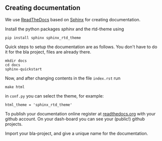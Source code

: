 ## Creating documentation

We use [ReadTheDocs](https://docs.readthedocs.io) based on [Sphinx](https://www.sphinx-doc.org) for creating documentation.

Install the python packages *sphinx* and the rtd-theme using

    pip install sphinx sphinx_rtd_theme

Quick steps to setup the documentation are as follows. You don't have to do it for the bla project, files are already there.

    mkdir docs
    cd docs
    sphinx-quickstart

Now, and after changing contents in the file `index.rst` run 

    make html


in `conf.py` you can select the theme, for example:

    html_theme = 'sphinx_rtd_theme'


To publish your documentation online register at [readthedocs.org](readthedocs.org)
with your github account.
On your dash-board you can see your (public!) github projects.

Import your bla-project, and give a unique name for the documentation.






